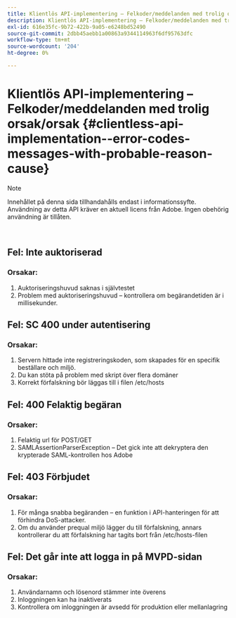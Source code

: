 ```yaml
---
title: Klientlös API-implementering – Felkoder/meddelanden med trolig orsak/orsak
description: Klientlös API-implementering – Felkoder/meddelanden med trolig orsak/orsak
exl-id: 616e35fc-9b72-422b-9a05-e6248bd52490
source-git-commit: 2dbb45aebb1a00863a9344114963f6df95763dfc
workflow-type: tm+mt
source-wordcount: '204'
ht-degree: 0%

---
```


# Klientlös API-implementering – Felkoder/meddelanden med trolig orsak/orsak {#clientless-api-implementation--error-codes-messages-with-probable-reason-cause}

>[!NOTE]
>
>Innehållet på denna sida tillhandahålls endast i informationssyfte. Användning av detta API kräver en aktuell licens från Adobe. Ingen obehörig användning är tillåten.

</br>


## Fel: Inte auktoriserad

### Orsakar:

1. Auktoriseringshuvud saknas i självtestet
1. Problem med auktoriseringshuvud – kontrollera om begärandetiden är i millisekunder.

## Fel: SC 400 under autentisering

### Orsakar:

1. Servern hittade inte registreringskoden, som skapades för en specifik beställare och miljö.
1. Du kan stöta på problem med skript över flera domäner
1. Korrekt förfalskning bör läggas till i filen /etc/hosts

## Fel: 400 Felaktig begäran

### Orsaker:

1. Felaktig url för POST/GET
1. SAMLAssertionParserException – Det gick inte att dekryptera den krypterade SAML-kontrollen hos Adobe

## Fel: 403 Förbjudet

### Orsakar:

1. För många snabba begäranden – en funktion i API-hanteringen för att förhindra DoS-attacker.
2. Om du använder prequal miljö lägger du till förfalskning, annars kontrollerar du att förfalskning har tagits bort från /etc/hosts-filen

## Fel: Det går inte att logga in på MVPD-sidan

### Orsakar:

1. Användarnamn och lösenord stämmer inte överens
2. Inloggningen kan ha inaktiverats
3. Kontrollera om inloggningen är avsedd för produktion eller mellanlagring


<!--

## Related Information

- [Clientless API Reference](/help/authentication/rest-api-reference.md)

-->
